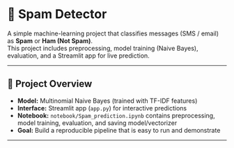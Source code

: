 # 📧 Spam Detector

A simple machine-learning project that classifies messages (SMS / email) as **Spam** or **Ham (Not Spam)**.  
This project includes preprocessing, model training (Naive Bayes), evaluation, and a Streamlit app for live prediction.

---

## 🔎 Project Overview

- **Model:** Multinomial Naive Bayes (trained with TF-IDF features)  
- **Interface:** Streamlit app (`app.py`) for interactive predictions  
- **Notebook:** `notebook/Spam_prediction.ipynb` contains preprocessing, model training, evaluation, and saving model/vectorizer  
- **Goal:** Build a reproducible pipeline that is easy to run and demonstrate

---
